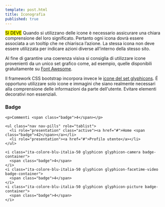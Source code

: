 ```yaml
---
template: post.html
title: Iconografia
published: true
---
```


<div class="lg-callout lg-callout-must">
<mark>SI DEVE</mark> Quando si utilizzano delle icone è necessario assicurare una chiara comprensione del loro significato. Pertanto ogni icona dovrà essere associata a un tooltip che ne chiarisca l’azione. La stessa icona non deve essere utilizzata per indicare azioni diverse all’interno della stesso sito. 
</div>

Al fine di garantire una coerenza visiva si consiglia di utilizzare icone provenienti da un unico set grafico come, ad esempio, quelle disponibili gratuitamente su [Font Awesome](https://fortawesome.github.io/Font-Awesome/). 

<!-- La dimensione minima di un'icona è di 30dp -->
<!-- ![](/images/tavola_31.png) -->

Il framework CSS bootstrap incorpora invece le [icone del set glyphicons](http://glyphicons.com/).
É opportuno utilizzare solo icone e immagini che siano realmente necessari alla comprensione delle informazioni da parte dell'utente. Evitare elementi decorativi non essenziali.

### Badge

```markup
<p>Commenti <span class="badge">4</span></p>
```

```markup
<ul class="nav nav-pills" role="tablist">
  <li role="presentation" class="active"><a href="#">Home <span class="badge">42</span></a></li>
  <li role="presentation"><a href="#">Profilo utente</a></li>
</ul>
```

```markup
<i class="ita-colore-blu-italia-50 glyphicon glyphicon-camera badge-container">
  <span class="badge">4</span>
</i>
<i class="ita-colore-blu-italia-50 glyphicon glyphicon-facetime-video badge-container">
  <span class="badge">4</span>
</i>
<i class="ita-colore-blu-italia-50 glyphicon glyphicon-picture badge-container">
  <span class="badge">4</span>
</i>
```

<!-- ![html](/images/tavola_32.png) -->
